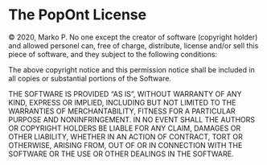 # The PopOnt License
© 2020, Marko P. 
No one except the creator of software (copyright holder) and allowed personel can, free of charge, distribute, license and/or sell this piece of software, and they subject to the following conditions:

The above copyright notice and this permission notice shall be included in all copies or substantial portions of the Software.

THE SOFTWARE IS PROVIDED “AS IS”, WITHOUT WARRANTY OF ANY KIND, EXPRESS OR IMPLIED, INCLUDING BUT NOT LIMITED TO THE WARRANTIES OF MERCHANTABILITY, FITNESS FOR A PARTICULAR PURPOSE AND NONINFRINGEMENT. IN NO EVENT SHALL THE AUTHORS OR COPYRIGHT HOLDERS BE LIABLE FOR ANY CLAIM, DAMAGES OR OTHER LIABILITY, WHETHER IN AN ACTION OF CONTRACT, TORT OR OTHERWISE, ARISING FROM, OUT OF OR IN CONNECTION WITH THE SOFTWARE OR THE USE OR OTHER DEALINGS IN THE SOFTWARE.